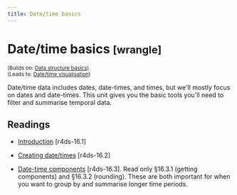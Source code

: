 ```yaml
---
title: Date/time basics
---
```


<!-- Generated automatically from datetime-basics.yml. Do not edit by hand -->

# Date/time basics <small class='wrangle'>[wrangle]</small>
<small>(Builds on: [Data structure basics](data-structure-basics.md))</small>  
<small>(Leads to: [Date/time visualisation](datetime-vis.md))</small>

Date/time data includes dates, date-times, and times, but we'll mostly
focus on dates and date-times. This unit gives you the basic tools you'll
need to filter and summarise temporal data.

## Readings

  * [Introduction](http://r4ds.had.co.nz/dates-and-times.html#introduction-10) [r4ds-16.1]

  * [Creating date/times](http://r4ds.had.co.nz/dates-and-times.html#creating-datetimes) [r4ds-16.2]

  * [Date-time components](http://r4ds.had.co.nz/dates-and-times.html#date-time-components) [r4ds-16.3].
    Read only §16.3.1 (getting components) and §16.3.2 (rounding). These are
    both important for when you want to group by and summarise longer time
    periods.


